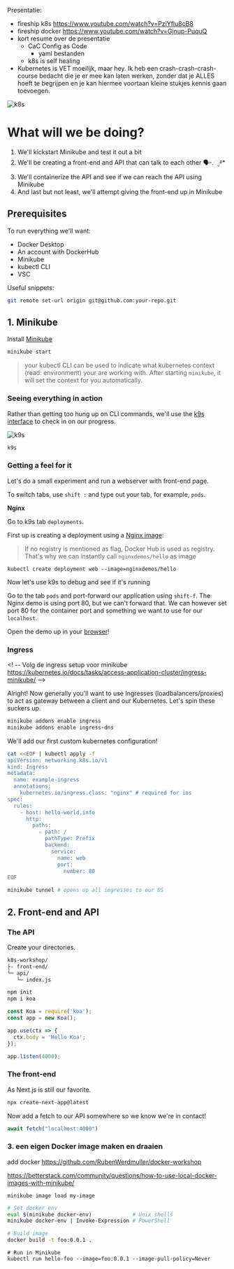 Presentatie:

- fireship k8s https://www.youtube.com/watch?v=PziYflu8cB8
- fireship docker https://www.youtube.com/watch?v=Gjnup-PuquQ
- kort resume over de presentatie
  - CaC Config as Code
    - yaml bestanden
  - k8s is self healing
- Kubernetes is VET moeilijk, maar hey. Ik heb een crash-crash-crash-course bedacht die je er mee kan laten werken, zonder dat je ALLES hoeft te begrijpen en je kan hiermee voortaan kleine stukjes kennis gaan toevoegen.

![k8s](https://kubernetes.io/images/kubernetes-horizontal-color.png)

# What will we be doing?

1. We'll kickstart Minikube and test it out a bit
2. We'll be creating a front-end and API that can talk to each other 🗣⋆.ೃ࿔*
3. We'll containerize the API and see if we can reach the API using Minikube
4. And last but not least, we'll attempt giving the front-end up in Minikube

## Prerequisites

To run everything we'll want:

- Docker Desktop
- An account with DockerHub
- Minikube
- kubectl CLI
- VSC

Useful snippets:

```zsh
git remote set-url origin git@github.com:your-repo.git
```

## 1. Minikube

Install [Minikube](https://minikube.sigs.k8s.io/docs/start/)

```zsh
minikube start
```

> your kubectl CLI can be used to indicate what kubernetes context (read: environment) your are working with. After starting `minikube`, it will set the context for you automatically.

### Seeing everything in action

Rather than getting too hung up on CLI commands, we'll use the [k9s interface](https://k9scli.io/) to check in on our progress.

![k9s](https://cdn-icons-png.flaticon.com/128/194/194279.png)

```zsh
k9s
```

### Getting a feel for it

Let's do a small experiment and run a webserver with front-end page.

To switch tabs, use `shift :` and type out your tab, for example, `pods`.

**Nginx**

Go to k9s tab `deployments`.

First up is creating a deployment using a [Nginx image](https://hub.docker.com/r/nginxdemos/hello):

> If no registry is mentioned as flag, Docker Hub is used as registry. That's why we can instantly call `nginxdemos/hello` as image

```
kubectl create deployment web --image=nginxdemos/hello
```

Now let's use k9s to debug and see if it's running

Go to the tab `pods` and port-forward our application using `shift-f`. The Nginx demo is using port 80, but we can't forward that. We can however set port 80 for the container port and something we want to use for our `localhost`.

Open the demo up in your [browser](localhost:3000)!

### Ingress

<! -- Volg de ingress setup voor minikube
https://kubernetes.io/docs/tasks/access-application-cluster/ingress-minikube/
-->

Alright! Now generally you'll want to use Ingresses (loadbalancers/proxies) to act as gateway between a client and our Kubernetes. Let's spin these suckers up.

```zsh
minikube addons enable ingress
minikube addons enable ingress-dns
```

We'll add our first custom kubernetes configuration!

```sh
cat <<EOF | kubectl apply -f 
apiVersion: networking.k8s.io/v1
kind: Ingress
metadata:
  name: example-ingress
  annotations:
    kubernetes.io/ingress.class: "nginx" # required for ios
spec:
  rules:
    - host: hello-world.info
      http:
        paths:
          - path: /
            pathType: Prefix
            backend:
              service:
                name: web
                port:
                  number: 80
EOF
```

```zsh
minikube tunnel # opens up all ingresses to our OS
```


## 2. Front-end and API


### The API

Create your directories.

```sh
k8s-workshop/
├- front-end/
└─ api/
   └─ index.js
```

```zsh
npm init
npm i koa
```

```js
const Koa = require('koa');
const app = new Koa();

app.use(ctx => {
  ctx.body = 'Hello Koa';
});

app.listen(4000);
```

### The front-end

As Next.js is still our favorite.

```zsh
npx create-next-app@latest
```

Now add a fetch to our API somewhere so we know we're in contact!

```js
await fetch("localhost:4000")
```

<!-- https://github.com/neefrehman/manyworlds -->



### 3. een eigen Docker image maken en draaien

add docker
https://github.com/RubenWerdmuller/docker-workshop


https://betterstack.com/community/questions/how-to-use-local-docker-images-with-minikube/

```
minikube image load my-image
```

```zsh
# Set docker env
eval $(minikube docker-env)             # Unix shells
minikube docker-env | Invoke-Expression # PowerShell

# Build image
docker build -t foo:0.0.1 .
```

```
# Run in Minikube
kubectl run hello-foo --image=foo:0.0.1 --image-pull-policy=Never
```
